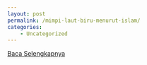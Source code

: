 ```yaml
---
layout: post
permalink: /mimpi-laut-biru-menurut-islam/
categories:
    - Uncategorized
---
```


[Baca Selengkapnya](/02)